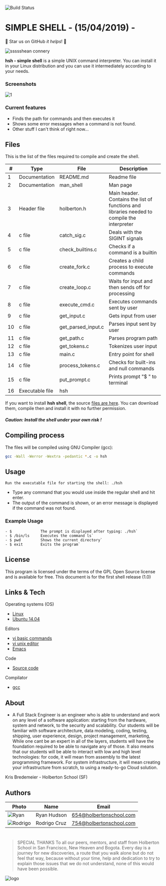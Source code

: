 ![Build Status](https://travis-ci.org/joemccann/dillinger.svg?branch=master)
# SIMPLE SHELL -  (15/04/2019) -
:rocket: Star us on GitHub  *it helps*! :rocket:

![ssssshean connery](https://i.imgur.com/uLoz3WY.jpg)


**hsh - simple shell** is a simple UNIX command interpreter.  You can install it in your Linux distribution and you can use it intermediately according to your needs.

### Screenshots

![1](https://i.imgur.com/vp8yVJp.jpg)


### Current features
* Finds the path for commands and then executes it
* Shows some error messages when a command is not found.
* Other stuff I can't think of right now...


## Files

This is the list of the files required to compile and create the shell.

| # | Type | File   | Description |
| -- |------  |  -----------  | ----------- |
|1|Documentation| README.md |Readme file|
|2|Documentation|man_shell|Man page|
|3| Header file| holberton.h | Main header. Contains the list of functions and libraries needed to compile the interpreter|
|4|c file|catch_sig.c|Deals with the SIGINT signals|
|5|c file|check_builtins.c|Checks if a command is a builtin|
|6|c file|create_fork.c|Creates a child process to execute commands|
|7|c file|create_loop.c|Waits for input and then sends off for processing|
|8|c file|execute_cmd.c|Executes commands sent by user|
|9|c file|get_input.c|Gets input from user|
|10|c file|get_parsed_input.c|Parses input sent by user|
|11|c file|get_path.c|Parses program path|
|12|c file|get_tokens.c|Tokenizes user input|
|13|c file|main.c|Entry point for shell|
|14|c file|process_tokens.c|Checks for built-ins and null commands|
|15|c file|put_prompt.c| Prints prompt "$ " to terminal|
|16|Executable file|hsh||

If you want to install **hsh shell**, the source [files are here]([https://github.com/ryanhudson/draft_shell/tree/master](https://github.com/ryanhudson/draft_shell/tree/master)). You can download them, compile then and install it with no further permission.
#####  Caution: Install the shell under your own risk !




## Compiling process
The files will be compiled using GNU Compiler (gcc):
```sh
gcc -Wall -Werror -Wextra -pedantic *.c -o hsh
```



## Usage

`Run the executable file for starting the shell: ./hsh`
- Type any command that you would use inside the regular shell and hit enter.
- The output of the command is shown, or an error message is displayed if the command was not found.

### Example Usage
```
- $				The prompt is displayed after typing: ./hsh`
- $ /bin/ls		Executes the command ls`
- $ pwd			Shows the current directory`
- $ exit 		Exits the program`
```




## License

This program is licensed under the terms of the GPL Open Source license and is available for free.
This document is for the first shell release (1.0)




## Links & Tech
Operating systems (OS)
* [Linux](https://www.linux.org)
* [Ubuntu 14.04](http://releases.ubuntu.com/14.04/)

Editors
* [vi basic commands](https://www.ccsf.edu/Pub/Fac/vi.html)
* [vi unix editor](https://sourceforge.net/projects/ex-vi/)
* [Emacs](https://www.gnu.org/software/emacs/)

Code
* [Source code](https://github.com/aimeos/aimeos-typo3)

Compilator
* [gcc](https://www.gnu.org/software/gcc/)

## About


- A Full Stack Engineer is an engineer who is able to understand and work on any level of a software
application: starting from the hardware, system and network, to the security and scalability. Our students
will be familiar with software architecture, data modeling, coding, testing, shipping, user experience,
design, project management, marketing,  While one cant be an expert in all of the layers, students
will have the foundation required to be able to navigate any of those.
It also means that our students will be able to interact with low and high level technologies: for code,
it will mean from assembly to the latest programming framework. For system infrastructure, it will mean
creating your infrastructure from scratch, to using a ready-to-go Cloud solution.

Kris Bredemeier - Holberton School (SF)

## Authors

 Photo  | Name | Email
 -----  | ---- | -----
![Ryan](https://i.imgur.com/LeZPQqe.jpg)| Ryan Hudson | 654@holbertonschool.com
![Rodrigo](https://i.imgur.com/36L7XQD.jpg)| Rodrigo Cruz | 754@holbertonschool.com
#
> SPECIAL THANKS
> To all our peers, mentors, and staff from Holberton School in San Francisco, New Heaven and Bogota.
>Every day is a journey for new discoveries, a route that you walk alone but do not feel that way, because
without your time, help and dedication to try to explain those issues that we do not understand, none of
this would have been possible.

![logo](https://i.imgur.com/LXW9lwr.png)
